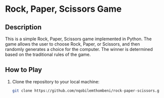 # Rock, Paper, Scissors Game

## Description

This is a simple Rock, Paper, Scissors game implemented in Python. The game allows the user to choose Rock, Paper, or Scissors, and then randomly generates a choice for the computer. The winner is determined based on the traditional rules of the game.

## How to Play

1. Clone the repository to your local machine:

   ```bash
   git clone https://github.com/nqobilemthombeni/rock-paper-scissors.git

